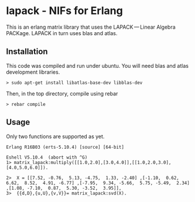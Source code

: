 lapack - NIFs for Erlang
============================

This is an erlang matrix library that uses the LAPACK — Linear Algebra PACKage. LAPACK in turn uses blas and atlas. 

Installation
-----

This code was compiled and run under ubuntu. You will need blas and atlas development libraries.

	> sudo apt-get install libatlas-base-dev libblas-dev

Then, in the top directory, compile using rebar

	> rebar compile

Usage
-----

Only two functions are supported as yet.

	Erlang R16B03 (erts-5.10.4) [source] [64-bit] 

	Eshell V5.10.4  (abort with ^G)
	1> matrix_lapack:multiply([[1.0,2.0],[3.0,4.0]],[[1.0,2.0,3.0],[4.0,5.0,6.0]]).

	2>  X = [[7.52, -0.76,  5.13, -4.75,  1.33, -2.40] ,[-1.10,  0.62,  6.62,  8.52,  4.91, -6.77] ,[-7.95,  9.34, -5.66,  5.75, -5.49,  2.34] ,[1.08, -7.10,  0.87,  5.30, -3.52,  3.95]],
	3>  {{d,D},{u,U},{v,V}}= matrix_lapack:svd(X).


